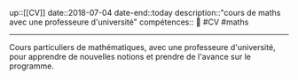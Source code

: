 up::[[CV]]
date::2018-07-04
date-end::today
description::"cours de maths avec une professeure d'université"
compétences:: 🧮
#CV #maths 

---
Cours particuliers de mathématiques, avec une professeure d'université, pour apprendre de nouvelles notions et prendre de l'avance sur le programme.

